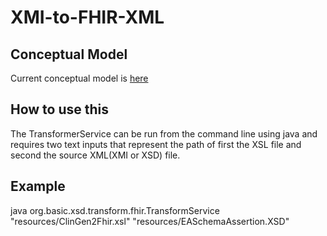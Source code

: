 # XMI-to-FHIR-XML

## Conceptual Model
Current conceptual model is [here](https://docs.google.com/document/d/1Wys14HNJAEB_YJ-EeDPAKX50_oxiDqAKi3WD4wlfjbk/edit)

## How to use this
The TransformerService can be run from the command line using java and requires two text inputs that represent the path of first
the XSL file and second the source XML(XMI or XSD) file. 

## Example
java org.basic.xsd.transform.fhir.TransformService "resources/ClinGen2Fhir.xsl" "resources/EASchemaAssertion.XSD"
